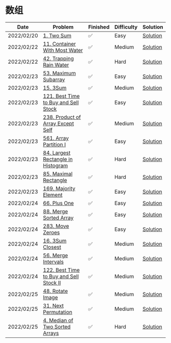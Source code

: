# 数组
| Date       | Problem                                                                                                      | Finished | Difficulty | Solution                                            |
|------------|--------------------------------------------------------------------------------------------------------------|----------|------------|-----------------------------------------------------|
| 2022/02/20 | [1. Two Sum](https://leetcode.com/problems/two-sum/)                                                         | ✅        | Easy       | [Solution](./src/array/TwoSum.java)                 |
| 2022/02/22 | [11. Container With Most Water](https://leetcode.com/problems/container-with-most-water/)                    | ✅        | Medium     | [Solution](./src/array/MaxArea.java)                |
| 2022/02/22 | [42. Trapping Rain Water](https://leetcode.com/problems/trapping-rain-water/)                                | ✅        | Hard       | [Solution](./src/array/Trap.java)                   |
| 2022/02/23 | [53. Maximum Subarray](https://leetcode.com/problems/maximum-subarray/)                                      | ✅        | Easy       | [Solution](./src/array/MaxSubArray.java)            |
| 2022/02/23 | [15. 3Sum](https://leetcode.com/problems/3sum/)                                                              | ✅        | Medium     | [Solution](./src/array/ThreeSum.java)               |
| 2022/02/23 | [121. Best Time to Buy and Sell Stock](https://leetcode.com/problems/best-time-to-buy-and-sell-stock/)       | ✅        | Easy       | [Solution](./src/array/MaxProfit.java)              |
| 2022/02/23 | [238. Product of Array Except Self](https://leetcode.com/problems/product-of-array-except-self/)             | ✅        | Medium     | [Solution](./src/array/ProductExceptSelf.java)      |
| 2022/02/23 | [561. Array Partition I](https://leetcode.com/problems/array-partition-i/)                                   | ✅        | Easy       | [Solution](./src/array/ArrayPairSum.java)           |
| 2022/02/23 | [84. Largest Rectangle in Histogram](https://leetcode.com/problems/largest-rectangle-in-histogram/)          | ✅        | Hard       | [Solution](./src/array/LargestRectangleArea.java)   |
| 2022/02/23 | [85. Maximal Rectangle](https://leetcode.com/problems/maximal-rectangle/)                                    | ✅        | Hard       | [Solution](./src/array/MaximalRectangle.java)       |
| 2022/02/23 | [169. Majority Element](https://leetcode.com/problems/majority-element/)                                     | ✅        | Easy       | [Solution](./src/array/MajorityElement.java)        |
| 2022/02/24 | [66. Plus One](https://leetcode.com/problems/plus-one/)                                                      | ✅        | Easy       | [Solution](./src/array/PlusOne.java)                |
| 2022/02/24 | [88. Merge Sorted Array](https://leetcode.com/problems/merge-sorted-array/)                                  | ✅        | Easy       | [Solution](./src/array/Merge.java)                  |
| 2022/02/24 | [283. Move Zeroes](https://leetcode.com/problems/move-zeroes/)                                               | ✅        | Easy       | [Solution](./src/array/MoveZeroes.java)             |
| 2022/02/24 | [16. 3Sum Closest](https://leetcode.com/problems/3sum-closest/)                                              | ✅        | Medium     | [Solution](./src/array/ThreeSumClosest.java)        |
| 2022/02/24 | [56. Merge Intervals](https://leetcode.com/problems/merge-intervals/)                                        | ✅        | Medium     | [Solution](./src/array/MergeInterval.java)          |
| 2022/02/24 | [122. Best Time to Buy and Sell Stock II](https://leetcode.com/problems/best-time-to-buy-and-sell-stock-ii/) | ✅        | Medium     | [Solution](./src/array/MaxProfit2.java)             |
| 2022/02/25 | [48. Rotate Image](https://leetcode.com/problems/rotate-image/)                                              | ✅        | Medium     | [Solution](./src/array/Rotate.java)                 |
| 2022/02/25 | [31. Next Permutation](https://leetcode.com/problems/next-permutation/)                                      | ✅        | Medium     | [Solution](./src/array/NextPermutation.java)        |
| 2022/02/25 | [4. Median of Two Sorted Arrays](https://leetcode.com/problems/median-of-two-sorted-arrays/)                 | ✅        | Hard       | [Solution](./src/array/FindMedianSortedArrays.java) |
